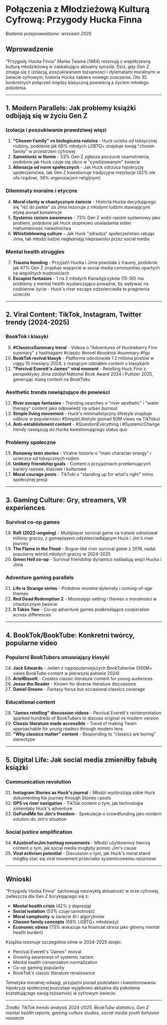 # Połączenia z Młodzieżową Kulturą Cyfrową: Przygody Hucka Finna

*Badania przeprowadzone: wrzesień 2025*

## Wprowadzenie

"Przygody Hucka Finna" Marka Twaina (1884) rezonują z współczesną kulturą młodzieżową w zaskakująco aktualny sposób. Dziś, gdy Gen Z zmaga się z izolacją, poszukiwaniem tożsamości i dylematami moralnymi w świecie cyfrowym, historia Hucka nabiera nowego znaczenia. Oto 35 konkretnych połączeń między klasyczną powieścią a życiem młodego pokolenia.

---

## 1. Modern Parallels: Jak problemy książki odbijają się w życiu Gen Z

### Izolacja i poszukiwanie prawdziwej więzi
1. **"Chosen Family" vs biologiczna rodzina** - Huck ucieka od toksycznej rodziny, podobnie jak 68% młodych LGBTQ+ znajduje swoją "chosen family" w przestrzeni cyfrowej
2. **Samotność w tłumie** - 53% Gen Z zgłasza poczucie osamotnienia, podobnie jak Huck czuje się obco w "cywilizowanym" świecie
3. **Alienacja od norm społecznych** - Jak Huck odrzuca hipokryzję społeczeństwa, tak Gen Z kwestionuje tradycyjne instytucje (42% nie ufa rządowi, 38% organizacjom religijnym)

### Dilemmaty moralne i etyczne
4. **Moral clarity w chaotycznym świecie** - Historia Hucka decydującego się "iść do piekła" za Jima rezonuje z młodymi ludźmi stawiającymi etykę ponad konwencje
5. **Systemic racism awareness** - 73% Gen Z widzi rasizm systemowy jako problem, podobnie jak Huck stopniowo uświadamia sobie niehumanność niewolnictwa
6. **Whistleblowing culture** - Jak Huck "zdradza" społeczeństwo ratując Jima, tak młodzi ludzie nagłaśniają nieprawości przez social media

### Mental health struggles
7. **Trauma bonding** - Przyjaźń Hucka i Jima powstała z traumy, podobnie jak 47% Gen Z znajduje wsparcie w social media communities opartych na wspólnych trudnościach
8. **Escapist fantasies** - 1 na 2 młodych Kanadyjczyków (15-30) ma problemy z mental health wystarczająco poważne, by wpływać na codzienne życie - Huck's river escape odzwierciedla te pragnienia ucieczki

---

## 2. Viral Content: TikTok, Instagram, Twitter trendy (2024-2025)

### BookTok i klasyki
9. **#ClassicsSummary trend** - Videos o "Adventures of Huckleberry Finn summary" z hashtagami #classic #novel #booktok #summary #fyp
10. **BookTok revival klasyk** - Platforma odnotowała 1.2 miliona postów w ciągu 10 miesięcy 2024, z rosnącym udziałem content o klasykach
11. **"Percival Everett's James" viral moment** - Retelling Huck Finn z perspektywy Jima zdobył National Book Award 2024 i Pulitzer 2025, generując masę content na BookToku

### Aesthetic trends nawiązujące do powieści
12. **River escape fantasies** - Trending searches o "river aesthetic" i "water therapy" content jako odpowiedź na urban burnout
13. **Simple living movement** - Huck's minimalistyczny lifestyle znajduje odbicie w popularności #SimpleLifestyle (ponad 50M views na TikToku)
14. **Anti-establishment content** - #QuestionEverything i #SystemicChange trendy nawiązują do Hucka kwestionującego status quo

### Problemy społeczne
15. **Runaway teen stories** - Viralne historie o "main character energy" i ucieczce od toksycznych rodzin
16. **Unlikely friendship goals** - Content o przyjaźniach przełamujących bariery rasowe, klasowe i kulturowe
17. **Moral courage posts** - TikToki o "standing up for what's right" mimo społecznej presji

---

## 3. Gaming Culture: Gry, streamers, VR experiences

### Survival co-op games 
18. **Raft (2022-ongoing)** - Multiplayer survival game na tratwie odnotował miliony graczy, z gameplayem odzwierciedlającym Huck i Jim's river journey
19. **The Flame in the Flood** - Rogue-like river survival game z 2016, nadal popularny wśród młodych graczy w 2024-2025
20. **Green Hell co-op** - Survival friendship dynamics naśladują więzi Hucka i Jima

### Adventure gaming parallels
21. **Life is Strange series** - Podobne moralne dylematy i coming-of-age themes
22. **Red Dead Redemption 2** - Mississippi setting i themes o moralności w chaotycznym świecie
23. **It Takes Two** - Co-op adventure games podkreślające cooperation across differences

---

## 4. BookTok/BookTube: Konkretni twórcy, popularne video

### Popularni BookTubers omawiający klasyki
24. **Jack Edwards** - Jeden z najpopularniejszych BookTuberów (350M+ views BookTube content w pierwszej połowie 2024)
25. **ArielBissett** - Creates classic literature content for young audiences
26. **Jesse the Reader** - Known for diverse literature discussions
27. **Daniel Greene** - Fantasy focus but occasional classics coverage

### Educational content
28. **"James retelling" discussion videos** - Percival Everett's reinterpretation sparked hundreds of BookTubers to discuss original vs modern version
29. **Classic literature made accessible** - Trend of making Twain approachable for young readers through modern lens
30. **"Why classics matter" content** - Responding to "classics are boring" stereotype

---

## 5. Digital Life: Jak social media zmieniłby fabułę książki

### Communication revolution
31. **Instagram Stories as Huck's journal** - Młodzi wyobrażają sobie Huck dokumenting his journey through Stories i posts
32. **GPS vs river navigation** - TikTok content o tym, jak technologia zmieniłaby Huck's adventure
33. **GoFundMe for Jim's freedom** - Spekulacje o crowdfunding jako modern solution do Jim's situation

### Social justice amplification
34. **#JusticeForJim hashtag movements** - Młodzi użytkownicy tworzą content o tym, jak social media mogłyby pomóc Jim's cause
35. **Viral activism potential** - Discussion o tym, jak Huck's moral stand mógłby stać się viral movement przeciwko systemicowemu rasizmowi

---

## Wnioski

"Przygody Hucka Finna" zachowują niezwykłą aktualność w erze cyfrowej, zwłaszcza dla Gen Z borykającego się z:
- **Mental health crisis** (42% z depresją)
- **Social isolation** (53% czuje samotność) 
- **Moral complexity** w świecie AI i algorytmów
- **Chosen family concepts** (68% LGBTQ+ młodzieży)
- **Economic stress** (73% wskazuje na financial stress jako główny mental health burden)

Książka rezonuje szczególnie silnie w 2024-2025 dzięki:
- Percival Everett's "James" revival
- Growing awareness of systemic racism 
- Mental health conversation normalization
- Co-op gaming popularity
- BookTok's classic literature renaissance

Tematyka moralnej odwagi, przyjaźni ponad podziałami i kwestionowania hipokryzji społecznej pozostaje wyjątkowo aktualna dla pokolenia kształtującego swoją tożsamość w cyfrowym świecie.

---

*Źródła: TikTok trends analysis 2024-2025, BookTube statistics, Gen Z mental health reports, gaming culture studies, social media youth behavior research*
